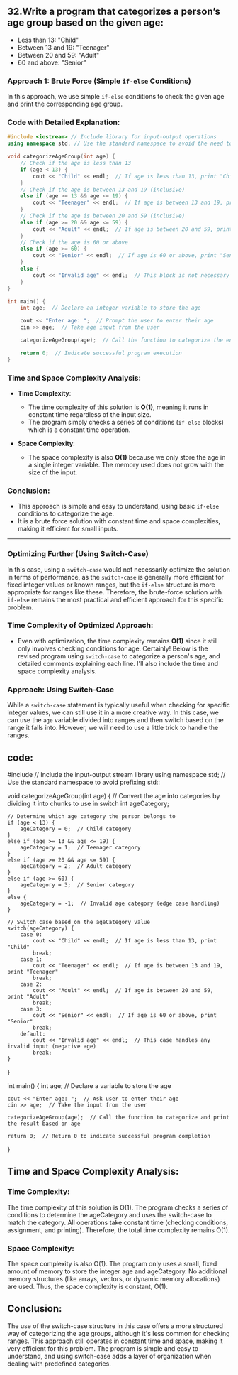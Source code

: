 ## 32.Write a program that categorizes a person’s age group based on the given age:

- Less than 13: "Child"
- Between 13 and 19: "Teenager"
- Between 20 and 59: "Adult"
- 60 and above: "Senior"


### **Approach 1: Brute Force (Simple `if-else` Conditions)**

In this approach, we use simple `if-else` conditions to check the given age and print the corresponding age group.

### **Code with Detailed Explanation:**

```cpp
#include <iostream> // Include library for input-output operations
using namespace std; // Use the standard namespace to avoid the need to prefix with std::

void categorizeAgeGroup(int age) {
    // Check if the age is less than 13
    if (age < 13) {
        cout << "Child" << endl;  // If age is less than 13, print "Child"
    }
    // Check if the age is between 13 and 19 (inclusive)
    else if (age >= 13 && age <= 19) {
        cout << "Teenager" << endl;  // If age is between 13 and 19, print "Teenager"
    }
    // Check if the age is between 20 and 59 (inclusive)
    else if (age >= 20 && age <= 59) {
        cout << "Adult" << endl;  // If age is between 20 and 59, print "Adult"
    }
    // Check if the age is 60 or above
    else if (age >= 60) {
        cout << "Senior" << endl;  // If age is 60 or above, print "Senior"
    }
    else {
        cout << "Invalid age" << endl;  // This block is not necessary but can be used to catch edge cases like negative age
    }
}

int main() {
    int age;  // Declare an integer variable to store the age

    cout << "Enter age: ";  // Prompt the user to enter their age
    cin >> age;  // Take age input from the user

    categorizeAgeGroup(age);  // Call the function to categorize the entered age

    return 0;  // Indicate successful program execution
}
```
### **Time and Space Complexity Analysis:**

- **Time Complexity**:  
  - The time complexity of this solution is **O(1)**, meaning it runs in constant time regardless of the input size. 
  - The program simply checks a series of conditions (`if-else` blocks) which is a constant time operation.
  
- **Space Complexity**:
  - The space complexity is also **O(1)** because we only store the age in a single integer variable. The memory used does not grow with the size of the input.
  
### **Conclusion:**
- This approach is simple and easy to understand, using basic `if-else` conditions to categorize the age.
- It is a brute force solution with constant time and space complexities, making it efficient for small inputs.

---

### **Optimizing Further (Using Switch-Case)**

In this case, using a `switch-case` would not necessarily optimize the solution in terms of performance, as the `switch-case` is generally more efficient for fixed integer values or known ranges, but the `if-else` structure is more appropriate for ranges like these. Therefore, the brute-force solution with `if-else` remains the most practical and efficient approach for this specific problem.

### **Time Complexity of Optimized Approach:**
- Even with optimization, the time complexity remains **O(1)** since it still only involves checking conditions for age.
Certainly! Below is the revised program using `switch-case` to categorize a person's age, and detailed comments explaining each line. I'll also include the time and space complexity analysis.

### **Approach: Using Switch-Case**

While a `switch-case` statement is typically useful when checking for specific integer values, we can still use it in a more creative way. In this case, we can use the `age` variable divided into ranges and then switch based on the range it falls into. However, we will need to use a little trick to handle the ranges.
## code:
#include <iostream>  // Include the input-output stream library
using namespace std;  // Use the standard namespace to avoid prefixing std::

void categorizeAgeGroup(int age) {
    // Convert the age into categories by dividing it into chunks to use in switch
    int ageCategory;  

    // Determine which age category the person belongs to
    if (age < 13) {
        ageCategory = 0;  // Child category
    } 
    else if (age >= 13 && age <= 19) {
        ageCategory = 1;  // Teenager category
    } 
    else if (age >= 20 && age <= 59) {
        ageCategory = 2;  // Adult category
    } 
    else if (age >= 60) {
        ageCategory = 3;  // Senior category
    }
    else {
        ageCategory = -1;  // Invalid age category (edge case handling)
    }

    // Switch case based on the ageCategory value
    switch(ageCategory) {
        case 0:
            cout << "Child" << endl;  // If age is less than 13, print "Child"
            break;
        case 1:
            cout << "Teenager" << endl;  // If age is between 13 and 19, print "Teenager"
            break;
        case 2:
            cout << "Adult" << endl;  // If age is between 20 and 59, print "Adult"
            break;
        case 3:
            cout << "Senior" << endl;  // If age is 60 or above, print "Senior"
            break;
        default:
            cout << "Invalid age" << endl;  // This case handles any invalid input (negative age)
            break;
    }
}

int main() {
    int age;  // Declare a variable to store the age

    cout << "Enter age: ";  // Ask user to enter their age
    cin >> age;  // Take the input from the user

    categorizeAgeGroup(age);  // Call the function to categorize and print the result based on age

    return 0;  // Return 0 to indicate successful program completion
}

## Time and Space Complexity Analysis:
### Time Complexity:

The time complexity of this solution is O(1).
The program checks a series of conditions to determine the ageCategory and uses the switch-case to match the category.
All operations take constant time (checking conditions, assignment, and printing).
Therefore, the total time complexity remains O(1).
### Space Complexity:

The space complexity is also O(1).
The program only uses a small, fixed amount of memory to store the integer age and ageCategory.
No additional memory structures (like arrays, vectors, or dynamic memory allocations) are used.
Thus, the space complexity is constant, O(1).

## Conclusion:
The use of the switch-case structure in this case offers a more structured way of categorizing the age groups, although it's less common for checking ranges.
This approach still operates in constant time and space, making it very efficient for this problem.
The program is simple and easy to understand, and using switch-case adds a layer of organization when dealing with predefined categories.